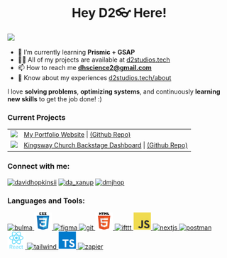 <h1 align="center">Hey D2👓 Here!</h1>
<img src="https://ik.imagekit.io/kingswaychurch/banner%20for%20github.png?updatedAt=1731740766159" style="max-width: 100%;">

- 🌱 I’m currently learning **Prismic + GSAP**
- 👨‍💻 All of my projects are available at <a href="https://www.d2studios.tech" target="_blank">d2studios.tech</a>
- 📫 How to reach me **dhscience2@gmail.com**
- 📄 Know about my experiences <a href="https://www.d2studios.tech/about" target="_blank">d2studios.tech/about</a>

I love **solving problems**, **optimizing systems**, and continuously **learning new skills** to get the job done! :)

### Current Projects
<markdown-accessiblity-table data-catalyst=""><table>
<tbody><tr><td><a href="https://d2studios.tech" rel="nofollow"><img width="140px" src="https://ik.imagekit.io/kingswaychurch/Screenshot%202024-11-16%20004748.png?updatedAt=1731736081012" style="max-width: 100%;"></a></td>
<td><a href="https://d2studios.tech" rel="nofollow">My Portfolio Website</a> | <a href="https://github.com/Dmjhop/D2-Studios-Portfolio" rel="nofollow">(Github Repo)</a><br></td></tr>
<tr><td><a href="https://kingsway-backstage-dashboard.vercel.app/backstage/pagepage" rel="nofollow"><img width="140px" src="https://ik.imagekit.io/kingswaychurch/Kingswaysyhdkfhsd.png?updatedAt=1731737996431"  style="max-width: 100%;"></a></td>
<td><a href="https://kingsway-backstage-dashboard.vercel.app/backstage/pagepage" rel="nofollow">Kingsway Church Backstage Dashboard</a> | <a href="https://github.com/Dmjhop/Kingsway-Backstage-Dashboard" rel="nofollow">(Github Repo)</a><br></td></tr>
</tbody></table></markdown-accessiblity-table>

<h3 align="left">Connect with me:</h3>
<p align="left">
<a href="https://linkedin.com/in/davidhopkinsii" target="blank"><img align="center" src="https://raw.githubusercontent.com/rahuldkjain/github-profile-readme-generator/master/src/images/icons/Social/linked-in-alt.svg" alt="davidhopkinsii" height="30" width="40" /></a>
<a href="https://x.com/da_xanup" target="blank"><img align="center" src="https://raw.githubusercontent.com/rahuldkjain/github-profile-readme-generator/master/src/images/icons/Social/twitter.svg" alt="da_xanup" height="30" width="40" /></a>
<a href="https://dev.to/dmjhop" target="blank"><img align="center" src="https://raw.githubusercontent.com/rahuldkjain/github-profile-readme-generator/master/src/images/icons/Social/devto.svg" alt="dmjhop" height="30" width="40" /></a>
</p>

<h3 align="left">Languages and Tools:</h3>
<p align="left"> <a href="https://bulma.io/" target="_blank" rel="noreferrer"> <img src="https://raw.githubusercontent.com/gilbarbara/logos/804dc257b59e144eaca5bc6ffd16949752c6f789/logos/bulma.svg" alt="bulma" width="40" height="40"/> </a> <a href="https://www.w3schools.com/css/" target="_blank" rel="noreferrer"> <img src="https://raw.githubusercontent.com/devicons/devicon/master/icons/css3/css3-original-wordmark.svg" alt="css3" width="40" height="40"/> </a> <a href="https://www.figma.com/" target="_blank" rel="noreferrer"> <img src="https://www.vectorlogo.zone/logos/figma/figma-icon.svg" alt="figma" width="40" height="40"/> </a> <a href="https://git-scm.com/" target="_blank" rel="noreferrer"> <img src="https://www.vectorlogo.zone/logos/git-scm/git-scm-icon.svg" alt="git" width="40" height="40"/> </a> <a href="https://www.w3.org/html/" target="_blank" rel="noreferrer"> <img src="https://raw.githubusercontent.com/devicons/devicon/master/icons/html5/html5-original-wordmark.svg" alt="html5" width="40" height="40"/> </a> <a href="https://ifttt.com/" target="_blank" rel="noreferrer"> <img src="https://www.vectorlogo.zone/logos/ifttt/ifttt-ar21.svg" alt="ifttt" width="40" height="40"/> </a> <a href="https://developer.mozilla.org/en-US/docs/Web/JavaScript" target="_blank" rel="noreferrer"> <img src="https://raw.githubusercontent.com/devicons/devicon/master/icons/javascript/javascript-original.svg" alt="javascript" width="40" height="40"/> </a> <a href="https://nextjs.org/" target="_blank" rel="noreferrer"> <img src="https://cdn.worldvectorlogo.com/logos/nextjs-2.svg" alt="nextjs" width="40" height="40"/> </a> <a href="https://postman.com" target="_blank" rel="noreferrer"> <img src="https://www.vectorlogo.zone/logos/getpostman/getpostman-icon.svg" alt="postman" width="40" height="40"/> </a> <a href="https://reactjs.org/" target="_blank" rel="noreferrer"> <img src="https://raw.githubusercontent.com/devicons/devicon/master/icons/react/react-original-wordmark.svg" alt="react" width="40" height="40"/> </a> <a href="https://tailwindcss.com/" target="_blank" rel="noreferrer"> <img src="https://www.vectorlogo.zone/logos/tailwindcss/tailwindcss-icon.svg" alt="tailwind" width="40" height="40"/> </a> <a href="https://www.typescriptlang.org/" target="_blank" rel="noreferrer"> <img src="https://raw.githubusercontent.com/devicons/devicon/master/icons/typescript/typescript-original.svg" alt="typescript" width="40" height="40"/> </a> <a href="https://zapier.com" target="_blank" rel="noreferrer"> <img src="https://www.vectorlogo.zone/logos/zapier/zapier-icon.svg" alt="zapier" width="40" height="40"/> </a> </p>

<!--
**Dmjhop/Dmjhop** is a ✨ _special_ ✨ repository because its `README.md` (this file) appears on your GitHub profile.

Here are some ideas to get you started:

- 🔭 I’m currently working on ...
- 🌱 I’m currently learning ...
- 👯 I’m looking to collaborate on ...
- 🤔 I’m looking for help with ...
- 💬 Ask me about ...
- 📫 How to reach me: ...
- 😄 Pronouns: ...
- ⚡ Fun fact: ...
-->
